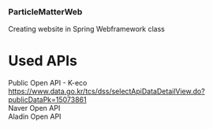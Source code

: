 ### ParticleMatterWeb
Creating website in Spring Webframework class

# Used APIs
Public Open API - K-eco  
https://www.data.go.kr/tcs/dss/selectApiDataDetailView.do?publicDataPk=15073861  
Naver Open API  
Aladin Open API  
